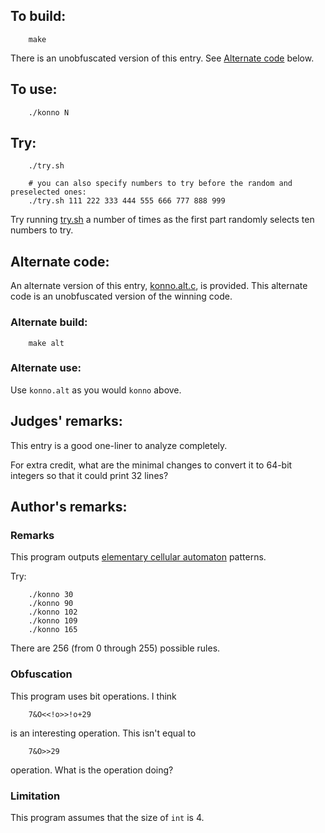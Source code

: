 ## To build:

``` <!---sh-->
    make
```

There is an unobfuscated version of this entry. See [Alternate
code](#alternate-code) below.


## To use:

``` <!---sh-->
    ./konno N
```


## Try:

``` <!---sh-->
    ./try.sh

    # you can also specify numbers to try before the random and preselected ones:
    ./try.sh 111 222 333 444 555 666 777 888 999
```

Try running [try.sh](try.sh) a number of times as the first part randomly
selects ten numbers to try.


## Alternate code:

An alternate version of this entry, [konno.alt.c](konno.alt.c), is provided.
This alternate code is an unobfuscated version of the winning code.


### Alternate build:

``` <!---sh-->
    make alt
```


### Alternate use:

Use `konno.alt` as you would `konno` above.


## Judges' remarks:

This entry is a good one-liner to analyze completely.

For extra credit, what are the minimal changes to convert it to
64-bit integers so that it could print 32 lines?


## Author's remarks:

### Remarks

This program outputs [elementary cellular
automaton](http://mathworld.wolfram.com/ElementaryCellularAutomaton.html)
patterns.

Try:

``` <!---sh-->
    ./konno 30
    ./konno 90
    ./konno 102
    ./konno 109
    ./konno 165
```

There are 256 (from 0 through 255) possible rules.


### Obfuscation

This program uses bit operations. I think

``` <!---c-->
    7&O<<!o>>!o+29
```

is an interesting operation. This isn't equal to

``` <!---c-->
    7&O>>29
```

operation. What is the operation doing?


### Limitation

This program assumes that the size of `int` is 4.


<!--

    Copyright © 1984-2024 by Landon Curt Noll. All Rights Reserved.

    You are free to share and adapt this file under the terms of this license:

	Creative Commons Attribution-ShareAlike 4.0 International (CC BY-SA 4.0)

    For more information, see:

	https://creativecommons.org/licenses/by-sa/4.0/

-->
